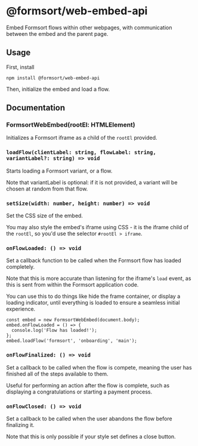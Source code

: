 # @formsort/web-embed-api

Embed Formsort flows within other webpages, with communication between the embed and the parent page.

## Usage

First, install

```
npm install @formsort/web-embed-api
```

Then, initialize the embed and load a flow.

## Documentation

### FormsortWebEmbed(rootEl: HTMLElement)

Initializes a Formsort iframe as a child of the `rootEl` provided.

### `loadFlow(clientLabel: string, flowLabel: string, variantLabel?: string) => void`

Starts loading a Formsort variant, or a flow.

Note that variantLabel is optional: if it is not provided, a variant will be chosen at random from that flow.

### `setSize(width: number, height: number) => void`

Set the CSS size of the embed.

You may also style the embed's iframe using CSS - it is the iframe child of the `rootEl`, so you'd use the selector `#rootEl > iframe`.

### `onFlowLoaded: () => void`

Set a callback function to be called when the Formsort flow has loaded completely.

Note that this is more accurate than listening for the iframe's `load` event, as this is sent from within the Formsort application code.

You can use this to do things like hide the frame container, or display a loading indicator, until everything is loaded to ensure a seamless initial experience.

```
const embed = new FormsortWebEmbed(document.body);
embed.onFlowLoaded = () => {
  console.log('Flow has loaded!');
};
embed.loadFlow('formsort', 'onboarding', 'main');
```

### `onFlowFinalized: () => void`

Set a callback to be called when the flow is compete, meaning the user has finished all of the steps available to them.

Useful for performing an action after the flow is complete, such as displaying a congratulations or starting a payment process.

### `onFlowClosed: () => void`

Set a callback to be called when the user abandons the flow before finalizing it.

Note that this is only possible if your style set defines a close button.
